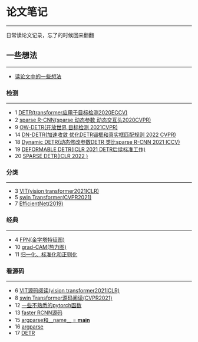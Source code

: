 # 论文笔记
***

日常读论文记录，忘了的时候回来翻翻

## 一些想法
***
- [读论文中的一些想法](https://github.com/wmhwmh521/reading-paper/blob/main/idea/idea.md)

### 检测
***

- 1 [DETR(transformer应用于目标检测2020ECCV)](https://github.com/wmhwmh521/reading-paper/blob/main/paper/DETR/DETR.md)
- 2 [sparse R-CNN(sparse 动态参数 动态交互头2020CVPR)](https://github.com/wmhwmh521/reading-paper/blob/main/paper/sparse%20R-CNN/sparse%20R-CNN.md)
- 9 [OW-DETR(开放世界 目标检测 2021CVPR)](https://github.com/wmhwmh521/reading-paper/blob/main/paper/OW-DETR/readme.md)
- 14 [DN-DETR(加速收敛 优化DETR锚框和真实框匹配规则 2022 CVPR)](https://github.com/wmhwmh521/reading-paper/blob/main/paper/DN-DETR/DN-DETR.md)
- 18 [Dynamic DETR(动态修改参数DETR 类比sparse R-CNN 2021 ICCV)](https://github.com/wmhwmh521/reading-paper/blob/main/paper/Dynamic%20DETR/Dynamic%20DETR.md)
- 19 [DEFORMABLE DETR(ICLR 2021 DETR后续标准工作)](https://github.com/wmhwmh521/reading-paper/blob/main/paper/DEFORMABLE%20DETR/DEFORMABLE%20DETR.md)
- 20 [SPARSE DETR(ICLR 2022 )](https://github.com/wmhwmh521/reading-paper/blob/main/paper/SPARSE%20DETR/SPARSE%20DETR.md)
### 分类
***

- 3 [VIT(vision transformer2021ICLR)](https://github.com/wmhwmh521/reading-paper/blob/main/paper/VIT/VIT.md)
- 5 [swin Transformer(CVPR2021)](https://github.com/wmhwmh521/reading-paper/blob/main/paper/swin%20transformer/swin%20transformer.md)
- 7 [EfficientNet(2019)](https://github.com/wmhwmh521/reading-paper/blob/main/paper/EfficientNet/EfficientNet.md)
### 经典
***

- 4 [FPN(金字塔特征图)](https://github.com/wmhwmh521/reading-paper/blob/main/paper/FPN/FPN.md)
- 10 [grad-CAM(热力图)](https://github.com/wmhwmh521/reading-paper/blob/main/paper/grad-CAM/readme.md)
- 11 [归一化、标准化和正则化](https://github.com/wmhwmh521/reading-paper/tree/main/paper/(Normalization%20and%20Regularization))
### 看源码
***

- 6 [VIT源码阅读(vision transformer2021ICLR)](https://github.com/wmhwmh521/reading-paper/blob/main/paper/VIT/code/readme.md)
- 8 [swin Transformer源码阅读(CVPR2021)](https://github.com/wmhwmh521/reading-paper/blob/main/paper/swin%20transformer/code/readme.md)
- 12 [一些不熟悉的pytorch函数](https://github.com/wmhwmh521/reading-paper/tree/main/paper/pytorch%E5%87%BD%E6%95%B0%EF%BC%88%E4%B8%8D%E7%86%9F%E6%82%89%E7%9A%84%EF%BC%89)
- 13 [faster RCNN源码](https://github.com/wmhwmh521/reading-paper/tree/main/paper/faster%20RCNN)
- 15 [argparse和__name__ = __main__](https://blog.csdn.net/qq_41731861/article/details/120827681)
- 16 [argparse](https://docs.python.org/zh-cn/3.6/howto/argparse.html#id1)
- 17 [DETR](https://github.com/wmhwmh521/reading-paper/blob/main/paper/DETR/DETRcode.md)
